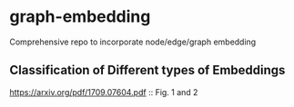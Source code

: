 # graph-embedding
Comprehensive repo to incorporate node/edge/graph embedding 

## Classification of Different types of Embeddings
https://arxiv.org/pdf/1709.07604.pdf :: Fig. 1 and 2
